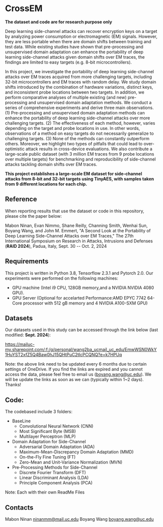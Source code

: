 # CrossEM
**The dataset and code are for research purpose only**

Deep learning side-channel attacks can recover encryption keys on a target by analyzing power consumption or electromagnetic (EM) signals. However, they are less portable when there are domain shifts between training and test data. While existing studies have shown that pre-processing and unsupervised domain adaptation can enhance the portability of deep learning side-channel attacks given domain shifts over EM traces, the findings are limited to easy targets (e.g. 8-bit microcontrollers).

In this project, we investigate the portability of deep learning side-channel attacks over EM traces acquired from more challenging targets, including 32-bit microcontrollers and EM traces with random delay. We study domain shifts introduced by the combination of hardware variations, distinct keys, and inconsistent probe locations between two targets. In addition, we perform comparative analyses of multiple existing (and new) pre-processing and unsupervised domain adaptation methods. We conduct a series of comprehensive experiments and derive three main observations. (1) Pre-processing and unsupervised domain adaptation methods can enhance the portability of deep learning side-channel attacks over more challenging targets. (2) The effectiveness of each method, however, varies depending on the target and probe locations in use. In other words, observations of a method on easy targets do not necessarily generalize to challenging targets. (3) None of the methods can constantly outperform others. Moreover, we highlight two types of pitfalls that could lead to over-optimistic attack results in cross-device evaluations. We also contribute a large-scale public dataset (with 3 million EM traces from 9 probe locations over multiple targets) for benchmarking and reproducibility of side-channel attacks tackling domain shifts over EM traces.  

**This project establishes a large-scale EM dataset for side-channel attacks from 8-bit and 32-bit targets using TinyAES, with samples taken from 9 different locations for each chip.**

## Reference
When reporting results that use the dataset or code in this repository, please cite the paper below:

Mabon Ninan, Evan Nimmo, Shane Reilly, Channing Smith, Wenhai Sun, Boyang Wang, and John M. Emmert, "A Second Look at the Portability of Deep Learning Side-Channel Attacks over EM Traces," The 27th International Symposium on Research in Attacks, Intrusions and Defenses (**RAID 2024**), Padua, Italy, Sept. 30 -- Oct. 2, 2024


## Requirements
This project is written in Python 3.8, Tensorflow 2.3.1 and Pytorch 2.0. Our experiments were performed on the following machines:

* GPU machine (Intel i9 CPU, 128GB memory,and a NVIDIA  NVIDIA 4080 GPU).
* GPU Server (Optional for accelarted Performance:AMD EPYC 7742 64-Core processor with 512 gB memory and 4 NVIDIA A100-SXM GPU)

## Datasets 

Our datasets used in this study can be accessed through the link below (last modified: **Sept. 2024**):

https://mailuc-my.sharepoint.com/:f:/g/personal/wang2ba_ucmail_uc_edu/EmwWSN0WkY1HuYST2xfZ5Q4Baw0hJ15QHtPuC2tIcPCQNQ?e=k7HPUq

Note: the above link need to be updated every 6 months due to certain settings of OneDrive. If you find the links are expired and you cannot access the data, please feel free to email us (boyang.wang@uc.edu). We will be update the links as soon as we can (typically within 1~2 days). Thanks!

## Code:
The codebased include 3 folders: 
* BaseLine
  * Convolutional Neural Network (CNN)
  * Most Significant Byte (MSB)
  * Multilayer Perceptron (MLP)
* Domain Adaptation for Side-Channel
  * Adversarial Domain Adaptation (ADA) 
  * Maximum-Mean-Discrepancy Domain Adaptation (MMD)
  * On-the-Fly Fine Tuning (FT)
  * Zero-Mean and Unit-Variance Normalization (MVN)
* Pre-Processing Methods for Side-Channel
  * Discrete Fourier Transform (DFT)
  * Linear Discriminant Analysis (LDA)
  * Principle Component Analysis (PCA)

Note: Each with their own ReadMe Files 


## Contacts
Mabon Ninan ninanmm@mail.uc.edu
Boyang Wang boyang.wang@uc.edu
